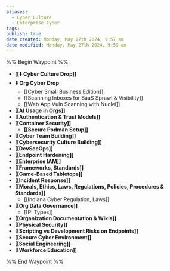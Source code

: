 ```yaml
---
aliases:
  - Cyber Culture
  - Enterprise Cyber
tags: 
publish: true
date created: Monday, May 27th 2024, 9:57 am
date modified: Monday, May 27th 2024, 9:59 am
---
```

%% Begin Waypoint %%
- **[[⬇️ Cyber Culture Drop]]**
- **⬇️ Org Cyber Drop**
	- [[Cyber Small Business Edition]]
	- [[Scanning Inboxes for SaaS Sprawl & Visibility]]
	- [[Web App Vuln Scanning with Nuclei]]
- **[[AI Usage in Orgs]]**
- **[[Authentication & Trust Models]]**
- **[[Container Security]]**
	- **[[Secure Podman Setup]]**
- **[[Cyber Team Building]]**
- **[[Cybersecurity Culture Building]]**
- **[[DevSecOps]]**
- **[[Endpoint Hardening]]**
- **[[Enterprise IAM]]**
- **[[Frameworks, Standards]]**
- **[[Game-Based Tabletops]]**
- **[[Incident Response]]**
- **[[Morals, Ethics, Laws, Regulations, Policies, Procedures & Standards]]**
	- [[Indiana Cyber Regulation, Laws]]
- **[[Org Data Governance]]**
	- [[PI Types]]
- **[[Organization Documentation & Wikis]]**
- **[[Physical Security]]**
- **[[Scripting vs Development Risks on Endpoints]]**
- **[[Secure Cyber Environment]]**
- **[[Social Engineering]]**
- **[[Workforce Education]]**

%% End Waypoint %%